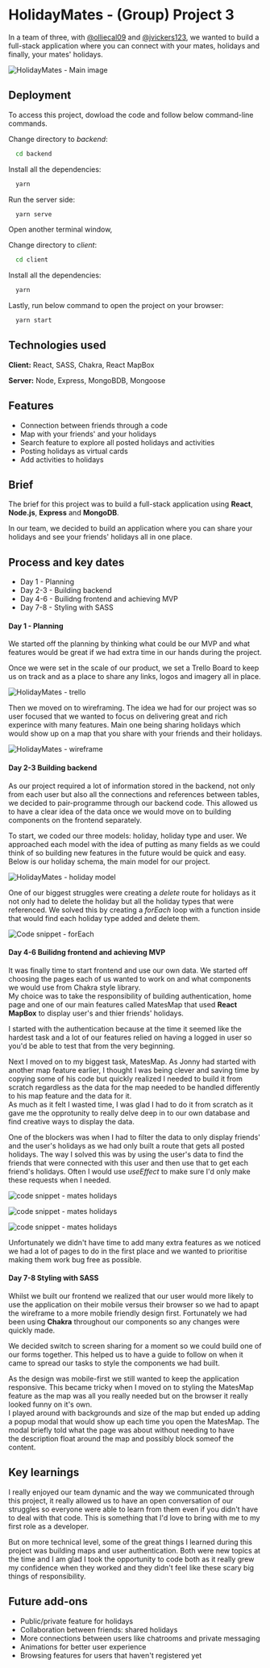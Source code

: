
# HolidayMates - (Group) Project 3

In a team of three, with [@olliecal09](https://github.com/ollie09cal) and [@jvickers123](https://github.com/jvickers123), 
we wanted to build a full-stack application where you can connect with your mates, holidays and finally, your mates' holidays.

![HolidayMates - Main image](https://i.imgur.com/l5BXcRT.png)

## Deployment

To access this project, dowload the code and follow below command-line commands.


Change directory to *backend*:

```bash
  cd backend
```
Install all the dependencies:

```bash
  yarn
```
Run the server side:

```bash
  yarn serve
```
Open another terminal window,

Change directory to *client*:

```bash
  cd client
```
Install all the dependencies:
```bash
  yarn
```

Lastly, run below command to open the project on your browser:
```bash
  yarn start
```


## Technologies used

**Client:** React, SASS, Chakra, React MapBox

**Server:** Node, Express, MongoBDB, Mongoose


## Features
- Connection between friends through a code
- Map with your friends' and your holidays
- Search feature to explore all posted holidays and activities
- Posting holidays as virtual cards
- Add activities to holidays


## Brief

The brief for this project was to build a full-stack application using **React**, **Node.js**, **Express** and **MongoDB**.

In our team, we decided to build an application where you can share your holidays and see your friends' holidays all in one place. 
## Process and key dates

- Day 1 - Planning
- Day 2-3 - Building backend
- Day 4-6 - Builidng frontend and achieving MVP
- Day 7-8 - Styling with SASS

#### Day 1 - Planning

We started off the planning by thinking what could be our MVP and what features would be great if we had extra time in our hands during the project.

Once we were set in the scale of our product, we set a Trello Board to keep us on track and as a place to share any links, logos and imagery all in place.

![HolidayMates - trello](https://i.imgur.com/3jd8ouY.png)

Then we moved on to wireframing. The idea we had for our project was so user focused that we wanted to focus on delivering great and rich experince with many features.
Main one being sharing holidays which would show up on a map that you share with your friends and their holidays.

![HolidayMates - wireframe](https://i.imgur.com/TVv2tMN.jpg)


#### Day 2-3 Building backend

As our project required a lot of information stored in the backend, not only from each user but also all the connections and references between tables, we decided to pair-programme through our backend code. 
This allowed us to have a clear idea of the data once we would move on to building components on the frontend separately.

To start, we coded our three models: holiday, holiday type and user. We approached each model with the idea of putting as many fields as we could think of so building new features in the future would be quick and easy.\
Below is our holiday schema, the main model for our project.

![HolidayMates - holiday model](https://i.imgur.com/voyPCjT.png)

One of our biggest struggles were creating a *delete* route for holidays as it not only had to delete the holiday but all the holiday types that were referenced. 
We solved this by creating a *forEach* loop with a function inside that would find each holiday type added and delete them. 

![Code snippet - forEach](https://i.imgur.com/VQdjNBG.png)


#### Day 4-6 Builidng frontend and achieving MVP

It was finally time to start frontend and use our own data. We started off choosing the pages each of us wanted to work on and what components we would use from Chakra style library.\
My choice was to take the responsibility of building authentication, home page and one of our main features called MatesMap that used **React MapBox** to display user's and thier friends' holidays.


I started with the authentication because at the time it seemed like the hardest task and a lot of our features relied on having a logged in user so you'd be able to test that from the very beginning.

Next I moved on to my biggest task, MatesMap. As Jonny had started with another map feature earlier, I thought I was being clever and saving time by copying some of his code but quickly realized I needed to build it from scratch regardless as the data for the map needed to be handled differently to his map feature and the data for it.\
As much as it felt I wasted time, I was glad I had to do it from scratch as it gave me the opprotunity to really delve deep in to our own database and find creative ways to display the data.

One of the blockers was when I had to filter the data to only display friends' and the user's holidays as we had only built a route that gets all posted holidays.
The way I solved this was by using the user's data to find the friends that were connected with this user and then use that to get each friend's holidays. Often I would use *useEffect* to make sure I'd only make these requests when I needed.

![code snippet - mates holidays](https://i.imgur.com/mmWuEsH.png)

![code snippet - mates holidays](https://i.imgur.com/DS7vOhL.png)

![code snippet - mates holidays](https://i.imgur.com/AQvKs3X.png)

Unfortunately we didn't have time to add many extra features as we noticed we had a lot of pages to do in the first place and we wanted to prioritise
making them work bug free as possible.

#### Day 7-8 Styling with SASS

Whilst we built our frontend we realized that our user would more likely to use the application on their mobile versus their browser so we had to apapt the wireframe to a more mobile friendly
design first. Fortunately we had been using **Chakra** throughout our components so any changes were quickly made.

We decided switch to screen sharing for a moment so we could build one of our forms together. This helped us to have a guide to follow on when it came to spread our tasks to style the components we had built.

As the design was mobile-first we still wanted to keep the application responsive. This became tricky when I moved on to styling the MatesMap feature as the map was all you really needed but on the browser it really looked funny on it's own.\
I played around with backgrounds and size of the map but ended up adding a popup modal that would show up each time you open the MatesMap. The modal briefly told what the page was about without needing to have   
the description float around the map and possibly block someof the content.
## Key learnings

I really enjoyed our team dynamic and the way we communicated through this project, it really allowed us to have an open conversation of our struggles so everyone were able to learn from them even if you didn't have to deal with that code.
This is something that I'd love to bring with me to my first role as a developer.


But on more technical level, some of the great things I learned during this project was building maps and user authentication. Both were new topics at the time and I am glad I took the opportunity to code both as it really grew my confidence when they worked
and they didn't feel like these scary big things of responsibility.

## Future add-ons
- Public/private feature for holidays
- Collaboration between friends: shared holidays
- More connections between users like chatrooms and private messaging 
- Animations for better user experience
- Browsing features for users that haven't registered yet
